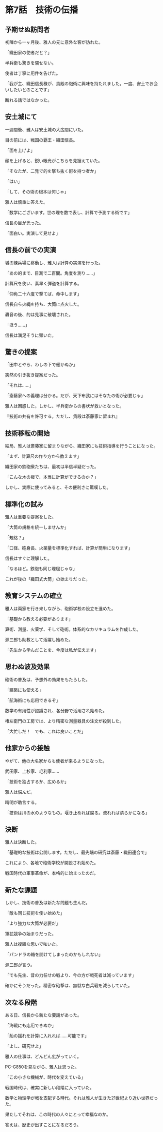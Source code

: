 # 第7話　技術の伝播

## 予期せぬ訪問者

初陣から一ヶ月後、雅人の元に意外な客が訪れた。

「織田家の使者だと？」

半兵衛も驚きを隈せない。

使者は丁寧に用件を告げた。

「我が主、織田信長様が、貴殿の砲術に興味を持たれました。一度、安土でお会いしたいとのことです」

断れる話ではなかった。

## 安土城にて

一週間後、雅人は安土城の大広間にいた。

目の前には、戦国の覇王・織田信長。

「面を上げよ」

顔を上げると、鋭い眼光がこちらを見据えていた。

「そなたが、二発で的を撃ち抜く術を持つ者か」

「はい」

「して、その術の根本は何じゃ」

雅人は慎重に答えた。

「数学にございます。世の理を数で表し、計算で予測する術です」

信長の目が光った。

「面白い。実演して見せよ」

## 信長の前での実演

城の練兵場に移動し、雅人は計算の実演を行った。

「あの的まで、目測で二百間。角度を測り......」

計算尺を使い、素早く弾道を計算する。

「仰角二十六度で撃てば、命中します」

信長自ら火縄を持ち、大筒に点火した。

轟音の後、的は見事に破壊された。

「ほう......」

信長は満足そうに頸いた。

## 驚きの提案

「田中とやら、わしの下で働かぬか」

突然の引き抜き提案だった。

「それは......」

「斎藤家への義理は分かる。だが、天下布武にはそなたの術が必要じゃ」

雅人は困惑した。しかし、半兵衛からの書状が救いとなった。

『技術の共有を許可する。ただし、貴殿は斎藤家に留まれ』

## 技術移転の開始

結局、雅人は斎藤家に留まりながら、織田家にも技術指導を行うことになった。

「まず、計算尺の作り方から教えます」

織田家の鉄砲衆たちは、最初は半信半疑だった。

「こんな木の板で、本当に計算ができるのか？」

しかし、実際に使ってみると、その便利さに驚嘆した。

## 標準化の試み

雅人は重要な提案をした。

「大筒の規格を統一しませんか」

「規格？」

「口径、砲身長、火薬量を標準化すれば、計算が簡単になります」

信長はすぐに理解した。

「なるほど。鉄砲も同じ理屈じゃな」

これが後の「織田式大筒」の始まりだった。

## 教育システムの確立

雅人は両家を行き来しながら、砲術学校の設立を進めた。

「基礎から教える必要があります」

算術、測量、火薬学、そして砲術。体系的なカリキュラムを作成した。

源三郎も助教として活躍し始めた。

「先生から学んだことを、今度は私が伝えます」

## 思わぬ波及効果

砲術の普及は、予想外の効果をもたらした。

「建築にも使える」

「航海術にも応用できるぞ」

数学の有用性が認識され、各分野で活用され始めた。

権左衛門の工房では、より精密な測量器具の注文が殺到した。

「大忙しだ！　でも、これは良いことだ」

## 他家からの接触

やがて、他の大名家からも使者が来るようになった。

武田家、上杉家、毛利家......

「技術を独占するか、広めるか」

雅人は悩んだ。

晴明が助言する。

「技術は川の水のようなもの。堰き止めれば腐る。流れれば清らかになる」

## 決断

雅人は決断した。

「基礎的な技術は公開します。ただし、最先端の研究は斎藤・織田連合で」

これにより、各地で砲術学校が開設され始めた。

戦国時代の軍事革命が、本格的に始まったのだ。

## 新たな課題

しかし、技術の普及は新たな問題も生んだ。

「敵も同じ技術を使い始めた」

「より強力な大筒が必要だ」

軍拡競争の始まりだった。

雅人は複雑な思いで呟いた。

「パンドラの箱を開けてしまったのかもしれない」

源三郎が言う。

「でも先生、昔の力任せの戦より、今の方が戦死者は減っています」

確かにそうだった。精密な砲撃は、無駄な白兵戦を減らしていた。

## 次なる段階

ある日、信長から新たな要請があった。

「海戦にも応用できぬか」

「船の揺れを計算に入れれば......可能です」

「よし、研究せよ」

雅人の仕事は、どんどん広がっていく。

PC-G850を見ながら、雅人は思った。

「この小さな機械が、時代を変えている」

戦国時代は、確実に新しい段階に入っていた。

数学と物理学が戦を支配する時代。それは雅人が生きた21世紀より近い世界だった。

果たしてそれは、この時代の人々にとって幸福なのか。

答えは、歴史が出すことになるだろう。
